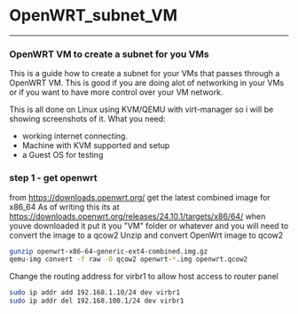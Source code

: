 # OpenWRT_subnet_VM
--------------------------------------------------------------------
### OpenWRT VM to create a subnet for you VMs
This is a guide how to create a subnet for your VMs that passes through a OpenWRT VM.
This is good if you are doing alot of networking in your VMs or if you want to have more control
over your VM network.

This is all done on Linux using KVM/QEMU with virt-manager so i will be showing screenshots of it.
What you need:
- working internet connecting.
- Machine with KVM supported and setup
- a Guest OS for testing

### step 1 - get openwrt
from https://downloads.openwrt.org/ get the latest combined image for x86_64
As of writing this its at https://downloads.openwrt.org/releases/24.10.1/targets/x86/64/
when youve downloaded it put it you "VM" folder or whatever and you will need to convert the image to a qcow2
Unzip and convert OpenWrt image to qcow2
```bash
gunzip openwrt-x86-64-generic-ext4-combined.img.gz
qemu-img convert -f raw -O qcow2 openwrt-*.img openwrt.qcow2
```

Change the routing address for virbr1 to allow host access to router panel
```bash
sudo ip addr add 192.168.1.10/24 dev virbr1
sudo ip addr del 192.168.100.1/24 dev virbr1
```
